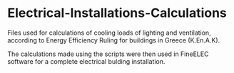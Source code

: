# Electrical-Installations-Calculations

Files used for calculations of cooling loads of lighting and ventilation,
according to Energy Efficiency Ruling for buildings in Greece (K.En.A.K).

The calculations made using the scripts were then used in FineELEC software 
for a complete electrical bulding installation.
